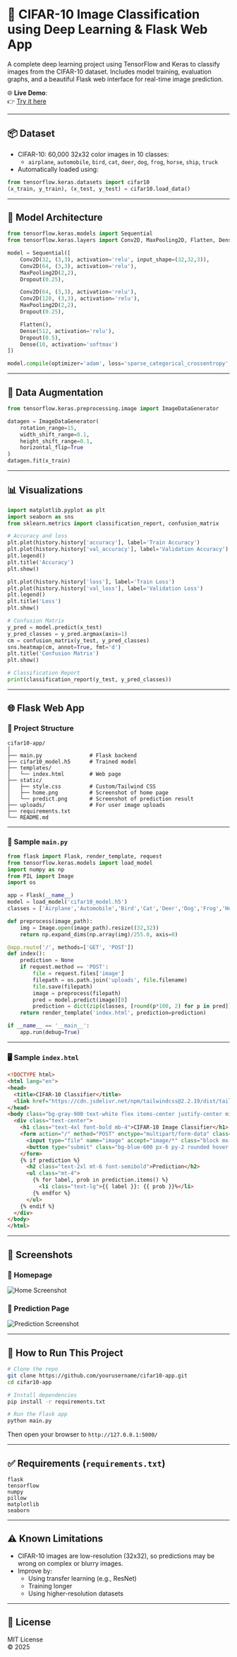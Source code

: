# 🧠 CIFAR-10 Image Classification using Deep Learning & Flask Web App

A complete deep learning project using TensorFlow and Keras to classify images from the CIFAR-10 dataset. Includes model training, evaluation graphs, and a beautiful Flask web interface for real-time image prediction.

🌐 **Live Demo**:  
👉 [Try it here](https://cifar-image-classifier-bqf8emfbgjarcyc4.centralindia-01.azurewebsites.net/)

---

## 📦 Dataset

- CIFAR-10: 60,000 32x32 color images in 10 classes:
  - `airplane`, `automobile`, `bird`, `cat`, `deer`, `dog`, `frog`, `horse`, `ship`, `truck`
- Automatically loaded using:

```python
from tensorflow.keras.datasets import cifar10
(x_train, y_train), (x_test, y_test) = cifar10.load_data()
```

---

## 🧠 Model Architecture

```python
from tensorflow.keras.models import Sequential
from tensorflow.keras.layers import Conv2D, MaxPooling2D, Flatten, Dense, Dropout

model = Sequential([
    Conv2D(32, (3,3), activation='relu', input_shape=(32,32,3)),
    Conv2D(64, (3,3), activation='relu'),
    MaxPooling2D(2,2),
    Dropout(0.25),

    Conv2D(64, (3,3), activation='relu'),
    Conv2D(128, (3,3), activation='relu'),
    MaxPooling2D(2,2),
    Dropout(0.25),

    Flatten(),
    Dense(512, activation='relu'),
    Dropout(0.5),
    Dense(10, activation='softmax')
])

model.compile(optimizer='adam', loss='sparse_categorical_crossentropy', metrics=['accuracy'])
```

---

## 🔁 Data Augmentation

```python
from tensorflow.keras.preprocessing.image import ImageDataGenerator

datagen = ImageDataGenerator(
    rotation_range=15,
    width_shift_range=0.1,
    height_shift_range=0.1,
    horizontal_flip=True
)
datagen.fit(x_train)
```

---

## 📊 Visualizations

```python
import matplotlib.pyplot as plt
import seaborn as sns
from sklearn.metrics import classification_report, confusion_matrix

# Accuracy and loss
plt.plot(history.history['accuracy'], label='Train Accuracy')
plt.plot(history.history['val_accuracy'], label='Validation Accuracy')
plt.legend()
plt.title('Accuracy')
plt.show()

plt.plot(history.history['loss'], label='Train Loss')
plt.plot(history.history['val_loss'], label='Validation Loss')
plt.legend()
plt.title('Loss')
plt.show()

# Confusion Matrix
y_pred = model.predict(x_test)
y_pred_classes = y_pred.argmax(axis=1)
cm = confusion_matrix(y_test, y_pred_classes)
sns.heatmap(cm, annot=True, fmt='d')
plt.title('Confusion Matrix')
plt.show()

# Classification Report
print(classification_report(y_test, y_pred_classes))
```

---

## 🌐 Flask Web App

### 📁 Project Structure

```
cifar10-app/
│
├── main.py               # Flask backend
├── cifar10_model.h5      # Trained model
├── templates/
│   └── index.html        # Web page
├── static/
│   ├── style.css         # Custom/Tailwind CSS
│   ├── home.png          # Screenshot of home page
│   └── predict.png       # Screenshot of prediction result
├── uploads/              # For user image uploads
├── requirements.txt
└── README.md
```

---

### 🧩 Sample `main.py`

```python
from flask import Flask, render_template, request
from tensorflow.keras.models import load_model
import numpy as np
from PIL import Image
import os

app = Flask(__name__)
model = load_model('cifar10_model.h5')
classes = ['Airplane','Automobile','Bird','Cat','Deer','Dog','Frog','Horse','Ship','Truck']

def preprocess(image_path):
    img = Image.open(image_path).resize((32,32))
    return np.expand_dims(np.array(img)/255.0, axis=0)

@app.route('/', methods=['GET', 'POST'])
def index():
    prediction = None
    if request.method == 'POST':
        file = request.files['image']
        filepath = os.path.join('uploads', file.filename)
        file.save(filepath)
        image = preprocess(filepath)
        pred = model.predict(image)[0]
        prediction = dict(zip(classes, [round(p*100, 2) for p in pred]))
    return render_template('index.html', prediction=prediction)

if __name__ == '__main__':
    app.run(debug=True)
```

---

### 🖥️ Sample `index.html`

```html
<!DOCTYPE html>
<html lang="en">
<head>
  <title>CIFAR-10 Classifier</title>
  <link href="https://cdn.jsdelivr.net/npm/tailwindcss@2.2.19/dist/tailwind.min.css" rel="stylesheet">
</head>
<body class="bg-gray-900 text-white flex items-center justify-center min-h-screen">
  <div class="text-center">
    <h1 class="text-4xl font-bold mb-4">CIFAR-10 Image Classifier</h1>
    <form action="/" method="POST" enctype="multipart/form-data" class="space-y-4">
      <input type="file" name="image" accept="image/*" class="block mx-auto text-gray-900 p-2 rounded">
      <button type="submit" class="bg-blue-600 px-6 py-2 rounded hover:bg-blue-700">Predict</button>
    </form>
    {% if prediction %}
      <h2 class="text-2xl mt-6 font-semibold">Prediction</h2>
      <ul class="mt-4">
        {% for label, prob in prediction.items() %}
          <li class="text-lg">{{ label }}: {{ prob }}%</li>
        {% endfor %}
      </ul>
    {% endif %}
  </div>
</body>
</html>
```

---

## 📸 Screenshots

### 🔹 Homepage

![Home Screenshot](assets/home.png)

### 🔹 Prediction Page

![Prediction Screenshot](assets/predict.png)

---

## 🚀 How to Run This Project

```bash
# Clone the repo
git clone https://github.com/yourusername/cifar10-app.git
cd cifar10-app

# Install dependencies
pip install -r requirements.txt

# Run the Flask app
python main.py
```

Then open your browser to `http://127.0.0.1:5000/`

---

## ✅ Requirements (`requirements.txt`)

```
flask
tensorflow
numpy
pillow
matplotlib
seaborn
```

---

## ⚠️ Known Limitations

- CIFAR-10 images are low-resolution (32x32), so predictions may be wrong on complex or blurry images.
- Improve by:
  - Using transfer learning (e.g., ResNet)
  - Training longer
  - Using higher-resolution datasets

---

## 📃 License

MIT License  
© 2025
